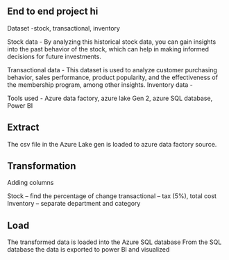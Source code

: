 ## End to end  project hi

Dataset -stock, transactional, inventory

Stock data - By analyzing this historical stock data, you can gain insights into the past behavior of the stock, which can help in making informed decisions for future investments.

Transactional data - This dataset is used to analyze customer purchasing behavior, sales performance, product popularity, and the effectiveness of the membership program, among other insights.
Inventory data -  

Tools used - Azure data factory, azure lake Gen 2, azure SQL database, Power BI



## Extract

The csv file in the Azure Lake gen is loaded to azure data factory source.

## Transformation 

Adding columns 

Stock – find the percentage of change
transactional – tax (5%), total cost 
Inventory – separate department and category 

## Load

The transformed data is loaded into the Azure SQL database 
From the SQL database the data is exported to power BI and visualized 


